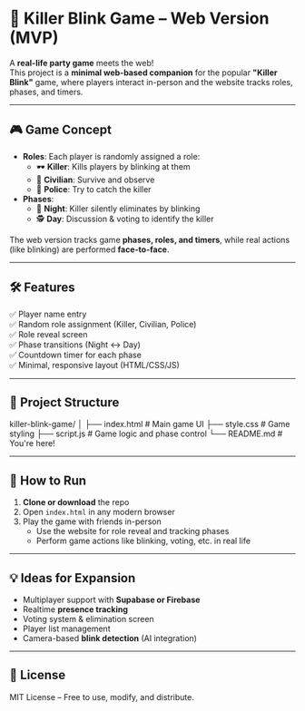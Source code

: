 # 🔪 Killer Blink Game – Web Version (MVP)

A **real-life party game** meets the web!  
This project is a **minimal web-based companion** for the popular **"Killer Blink"** game, where players interact in-person and the website tracks roles, phases, and timers.

---

## 🎮 Game Concept

- **Roles**: Each player is randomly assigned a role:  
  - 🕶️ **Killer**: Kills players by blinking at them  
  - 🧍 **Civilian**: Survive and observe  
  - 👮 **Police**: Try to catch the killer  
- **Phases**:
  - 🌙 **Night**: Killer silently eliminates by blinking  
  - 🕵️ **Day**: Discussion & voting to identify the killer

The web version tracks game **phases, roles, and timers**, while real actions (like blinking) are performed **face-to-face**.

---

## 🛠️ Features

✅ Player name entry  
✅ Random role assignment (Killer, Civilian, Police)  
✅ Role reveal screen  
✅ Phase transitions (Night ↔ Day)  
✅ Countdown timer for each phase  
✅ Minimal, responsive layout (HTML/CSS/JS)

---

## 📁 Project Structure

killer-blink-game/
│
├── index.html # Main game UI
├── style.css # Game styling
├── script.js # Game logic and phase control
└── README.md # You're here!


---

## 🚀 How to Run

1. **Clone or download** the repo  
2. Open `index.html` in any modern browser  
3. Play the game with friends in-person  
   - Use the website for role reveal and tracking phases  
   - Perform game actions like blinking, voting, etc. in real life

---

## 💡 Ideas for Expansion

- Multiplayer support with **Supabase or Firebase**  
- Realtime **presence tracking**  
- Voting system & elimination screen  
- Player list management  
- Camera-based **blink detection** (AI integration)

---

## 📜 License

MIT License – Free to use, modify, and distribute.
